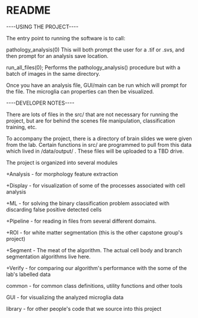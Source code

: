 # README #


----USING THE PROJECT----

The entry point to running the software is to call:

pathology_analysis(0) 
This will both prompt the user for a .tif or .svs, and then prompt for an analysis save location. 

run_all_files(0); 
Performs the pathology_analysis() procedure but with a batch of images in the same directory.

Once you have an analysis file, GUI/main can be run which will prompt for the file. The microglia can properties can then be visualized.

----DEVELOPER NOTES----

There are lots of files in the src/ that are not necessary for running the project, but are for behind the scenes file manipulation, classification training, etc. 

To accompany the project, there is a directory of brain slides we were given from the lab. Certain functions in src/ are programmed to pull from this data which lived in /data/output/ . These files will be uploaded to a TBD drive.

The project is organized into several modules

+Analysis - for morphology feature extraction

+Display - for visualization of some of the processes associated with cell analysis

+ML - for solving the binary classification problem associated with discarding false positive detected cells

+Pipeline - for reading in files from several different domains.

+ROI - for white matter segmentation (this is the other capstone group's project)

+Segment - The meat of the algorithm. The actual cell body and branch segmentation algorithms live here.

+Verify - for comparing our algorithm's performance with the some of the lab's labelled data

common - for common class definitions, utility functions and other tools

GUI - for visualizing the analyzed microglia data

library - for other people's code that we source into this project